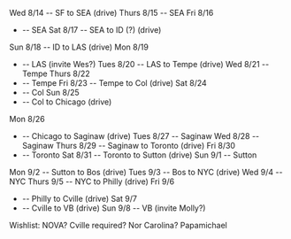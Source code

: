 Wed 8/14 
    -- SF to SEA (drive)
Thurs 8/15 
    -- SEA
Fri 8/16 
*    -- SEA
Sat 8/17 
    -- SEA to ID (?) (drive)

Sun 8/18
    -- ID to LAS (drive)
Mon 8/19 
*    -- LAS (invite Wes?) 
Tues 8/20 
    -- LAS to Tempe (drive)
Wed 8/21 
    -- Tempe
Thurs 8/22 
*    -- Tempe
Fri 8/23 
    -- Tempe to Col (drive)
Sat 8/24 
*    -- Col
Sun 8/25 
*    -- Col to Chicago (drive)

Mon 8/26 
*    -- Chicago to Saginaw (drive)
Tues 8/27 
    -- Saginaw
Wed 8/28 
    -- Saginaw
Thurs 8/29 
    -- Saginaw to Toronto (drive)
Fri 8/30
*    -- Toronto
Sat 8/31
    -- Toronto to Sutton (drive)
Sun 9/1
    -- Sutton

Mon 9/2 
    -- Sutton to Bos (drive)
Tues 9/3 
    -- Bos to NYC (drive)
Wed 9/4 
    -- NYC
Thurs 9/5 
    -- NYC to Philly (drive)
Fri 9/6
*    -- Philly to Cville (drive)
Sat 9/7
*    -- Cville to VB (drive)
Sun 9/8
    --  VB (invite Molly?)





Wishlist:
NOVA?
Cville required?
Nor Carolina?
Papamichael

